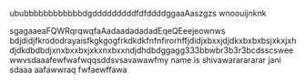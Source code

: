 ububbbbbbbbbbbbdgdddddddddfdfddddggaaAaszgzs
wnoouijnknk


sgagaaeaFQWRqrqwqfaAadaadadadadEqeQEeejeownws bdjdidjfkrododrayaisfkgkgogfrkdkdkfnfnfirorhffjdidjxbxxjdjdkxbxbxbsjxkxjxhdjdkdbdbdjxnxbxxbxjxkxnxbxxndjdhdbdggagg333bbwbr3b3r3bcdsscsweewwvsdaaafewfwafwqqsddsvsavawawfmy name is shivawararararar jani
sdaaa
aafawwraq
fwfaewffawa
